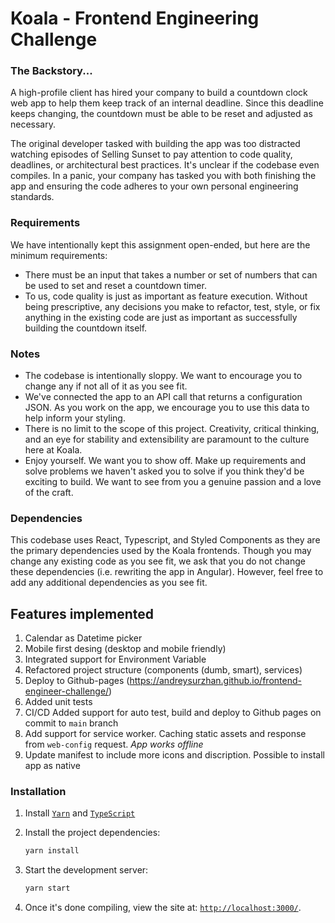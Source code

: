 # Koala - Frontend Engineering Challenge

### The Backstory...
A high-profile client has hired your company to build a countdown clock web app to help them keep track of an internal deadline. Since this deadline keeps changing, the countdown must be able to be reset and adjusted as necessary.

The original developer tasked with building the app was too distracted watching episodes of Selling Sunset to pay attention to code quality, deadlines, or architectural best practices. It's unclear if the codebase even compiles. In a panic, your company has tasked you with both finishing the app and ensuring the code adheres to your own personal engineering standards.

### Requirements
We have intentionally kept this assignment open-ended, but here are the minimum requirements:

- There must be an input that takes a number or set of numbers that can be used to set and reset a countdown timer.
- To us, code quality is just as important as feature execution. Without being prescriptive, any decisions you make to refactor, test, style, or fix anything in the existing code are just as important as successfully building the countdown itself.

### Notes
- The codebase is intentionally sloppy. We want to encourage you to change any if not all of it as you see fit.
- We've connected the app to an API call that returns a configuration JSON. As you work on the app, we encourage you to use this data to help inform your styling.
- There is no limit to the scope of this project. Creativity, critical thinking, and an eye for stability and extensibility are paramount to the culture here at Koala.
- Enjoy yourself. We want you to show off. Make up requirements and solve problems we haven't asked you to solve if you think they'd be exciting to build. We want to see from you a genuine passion and a love of the craft.

### Dependencies
This codebase uses React, Typescript, and Styled Components as they are the primary dependencies used by the Koala frontends. Though you may change any existing code as you see fit, we ask that you do not change these dependencies (i.e. rewriting the app in Angular). However, feel free to add any additional dependencies as you see fit.

## Features implemented
1. Calendar as Datetime picker
1. Mobile first desing (desktop and mobile friendly)
1. Integrated support for Environment Variable
1. Refactored project structure (components (dumb, smart), services)
1. Deploy to Github-pages (https://andreysurzhan.github.io/frontend-engineer-challenge/)
1. Added unit tests
1. CI/CD Added support for auto test, build and deploy to Github pages on commit to `main` branch
1. Add support for service worker. Caching static assets and response from `web-config` request. *App works offline*
1. Update manifest to include more icons and discription. Possible to install app as native


### Installation

1. Install [`Yarn`](https://yarnpkg.com/en/) and [`TypeScript`](https://www.typescriptlang.org)

2. Install the project dependencies:

    ```bash
    yarn install
    ```

3. Start the development server:

    ```bash
    yarn start
    ```

4. Once it's done compiling, view the site at: [`http://localhost:3000/`](http://localhost:3000/).
